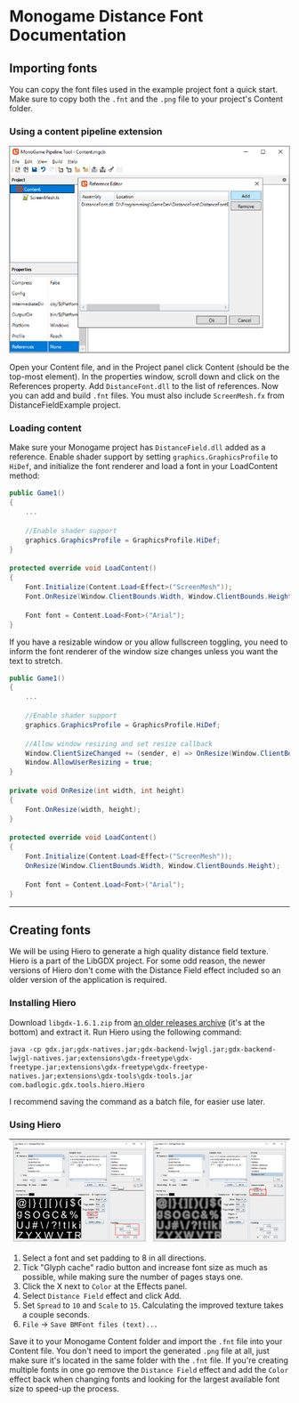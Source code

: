 # Monogame Distance Font Documentation

## Importing fonts
You can copy the font files used in the example project font a quick start. Make sure to copy both the `.fnt` and the `.png` file to your project's Content folder.

### Using a content pipeline extension
![](./images/pipeline.png)

Open your Content file, and in the Project panel click Content (should be the top-most element). In the properties window, scroll down and click on the References property. Add `DistanceFont.dll` to the list of references. Now you can add and build `.fnt` files. You must also include `ScreenMesh.fx` from DistanceFieldExample project.

### Loading content
Make sure your Monogame project has `DistanceField.dll` added as a reference. Enable shader support by setting `graphics.GraphicsProfile` to `HiDef`, and initialize the font renderer and load a font in your LoadContent method:

```C#
public Game1()
{
    ...
    
    //Enable shader support
    graphics.GraphicsProfile = GraphicsProfile.HiDef;
}

protected override void LoadContent()
{
    Font.Initialize(Content.Load<Effect>("ScreenMesh"));
    Font.OnResize(Window.ClientBounds.Width, Window.ClientBounds.Height);

    Font font = Content.Load<Font>("Arial");
}
```

If you have a resizable window or you allow fullscreen toggling, you need to inform the font renderer of the window size changes unless you want the text to stretch.

```C#
public Game1()
{
    ...
    
    //Enable shader support
    graphics.GraphicsProfile = GraphicsProfile.HiDef;
    
    //Allow window resizing and set resize callback
    Window.ClientSizeChanged += (sender, e) => OnResize(Window.ClientBounds.Width, Window.ClientBounds.Height);
    Window.AllowUserResizing = true;
}

private void OnResize(int width, int height)
{
    Font.OnResize(width, height);
}

protected override void LoadContent()
{
    Font.Initialize(Content.Load<Effect>("ScreenMesh"));
    OnResize(Window.ClientBounds.Width, Window.ClientBounds.Height);
    
    Font font = Content.Load<Font>("Arial");
}
```

___

## Creating fonts
We will be using Hiero to generate a high quality distance field texture. Hiero is a part of the LibGDX project. For some odd reason, the newer versions of Hiero don't come with the Distance Field effect included so an older version of the application is required.

### Installing Hiero
Download `libgdx-1.6.1.zip` from [an older releases archive](https://libgdx.badlogicgames.com/old-site/releases/) (it's at the bottom) and extract it. Run Hiero using the following command:

    java -cp gdx.jar;gdx-natives.jar;gdx-backend-lwjgl.jar;gdx-backend-lwjgl-natives.jar;extensions\gdx-freetype\gdx-freetype.jar;extensions\gdx-freetype\gdx-freetype-natives.jar;extensions\gdx-tools\gdx-tools.jar com.badlogic.gdx.tools.hiero.Hiero

I recommend saving the command as a batch file, for easier use later. 

### Using Hiero
![](./images/hiero_settings1.png) | ![](./images/hiero_settings2.png)
:-------------------------:|:-------------------------:

1. Select a font and set padding to 8 in all directions.
2. Tick "Glyph cache" radio button and increase font size as much as possible, while making sure the number of pages stays one.
3. Click the X next to `Color` at the Effects panel.
4. Select `Distance Field` effect and click Add.
5. Set `Spread` to `10` and `Scale` to `15`. Calculating the improved texture takes a couple seconds.
6. `File` -> `Save BMFont files (text)...`

Save it to your Monogame Content folder and import the `.fnt` file into your Content file. You don't need to import the generated `.png` file at all, just make sure it's located in the same folder with the `.fnt` file. If you're creating multiple fonts in one go remove the `Distance Field` effect and add the `Color` effect back when changing fonts and looking for the largest available font size to speed-up the process.
